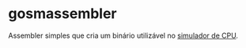 # gosmassembler
Assembler simples que cria um binário utilizável no [simulador de CPU](https://github.com/misfasol/simulacpu).
